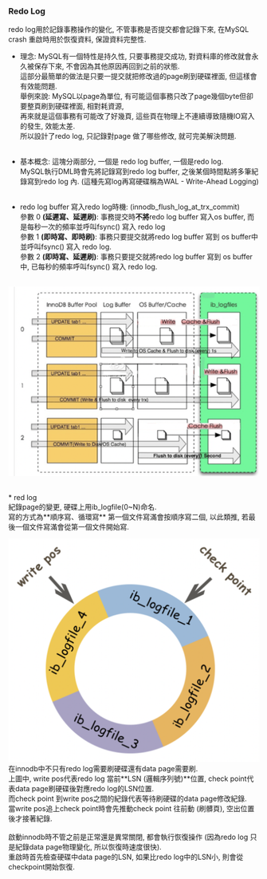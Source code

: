 ### Redo Log <br>
redo log用於記錄事務操作的變化, 不管事務是否提交都會記錄下來, 在MySQL crash 重啟時用於恢復資料, 保證資料完整性. <br>

* 理念: MySQL有一個特性是持久性, 只要事務提交成功, 對資料庫的修改就會永久被保存下來, 不會因為其他原因再回到之前的狀態. <br>
這部分最簡單的做法是只要一提交就把修改過的page刷到硬碟裡面, 但這樣會有效能問題. <br> 
舉例來說: MySQL以page為單位, 有可能這個事務只改了page幾個byte但卻要整頁刷到硬碟裡面, 相對耗資源, <br>
再來就是這個事務有可能改了好幾頁, 這些頁在物理上不連續導致隨機IO寫入的發生, 效能太差. <br>
所以設計了redo log, 只記錄對page 做了哪些修改, 就可完美解決問題. <br><br>
  
* 基本概念: 這塊分兩部分, 一個是 redo log buffer, 一個是redo log. <br>
MySQL執行DML時會先將記錄寫到redo log buffer, 之後某個時間點將多筆紀錄寫到redo log 內. (這種先寫log再寫硬碟稱為WAL - Write-Ahead Logging) <br><br>

* redo log buffer 寫入redo log時機: (innodb_flush_log_at_trx_commit) <br>
參數 0 **(延遲寫、延遲刷)**: 事務提交時**不將**redo log buffer 寫入os buffer, 而是每秒一次的頻率並呼叫fsync() 寫入 redo log <br>
參數 1 **(即時寫、即時刷)**: 事務只要提交就將redo log buffer 寫到 os buffer中並呼叫fsync() 寫入 redo log. <br>
參數 2 **(即時寫、延遲刷)**: 事務只要提交就將redo log buffer 寫到 os buffer中, 已每秒的頻率呼叫fsync() 寫入 redo log. <br><br>

![](./img/redo_log_buffer_sync.png)

<br>
* red log <br>
紀錄page的變更, 硬碟上用ib_logfile(0~N)命名. <br>
寫的方式為**順序寫、循環寫** 第一個文件寫滿會按順序寫二個, 以此類推, 若最後一個文件寫滿會從第一個文件開始寫. <br>

![](./img/redo_log.png)
<br>
在innodb中不只有redo log需要刷硬碟還有data page需要刷. <br>
上圖中, write pos代表redo log 當前**LSN (邏輯序列號)**位置, check point代表data page刷硬碟後對應redo log的LSN位置. <br>
而check point 到write pos之間的紀錄代表等待刷硬碟的data page修改紀錄. <br>
當write pos追上check point時會先推動check point 往前動 (刷髒頁), 空出位置後才接著紀錄. <br>
<br>
啟動innodb時不管之前是正常還是異常關閉, 都會執行恢復操作 (因為redo log 只是紀錄data page物理變化, 所以恢復時速度很快). <br>
重啟時首先檢查硬碟中data page的LSN, 如果比redo log中的LSN小, 則會從checkpoint開始恢復. <br><br>


